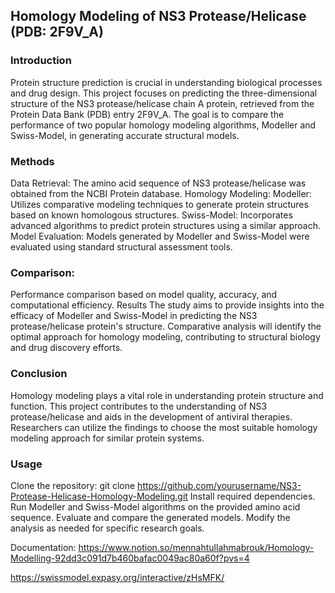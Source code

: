 ## Homology Modeling of NS3 Protease/Helicase (PDB: 2F9V_A)
### Introduction
Protein structure prediction is crucial in understanding biological processes and drug design. This project focuses on predicting the three-dimensional structure of the NS3 protease/helicase chain A protein, retrieved from the Protein Data Bank (PDB) entry 2F9V_A. The goal is to compare the performance of two popular homology modeling algorithms, Modeller and Swiss-Model, in generating accurate structural models.

### Methods
Data Retrieval: The amino acid sequence of NS3 protease/helicase was obtained from the NCBI Protein database.
Homology Modeling:
Modeller: Utilizes comparative modeling techniques to generate protein structures based on known homologous structures.
Swiss-Model: Incorporates advanced algorithms to predict protein structures using a similar approach.
Model Evaluation:
Models generated by Modeller and Swiss-Model were evaluated using standard structural assessment tools.
### Comparison:
Performance comparison based on model quality, accuracy, and computational efficiency.
Results
The study aims to provide insights into the efficacy of Modeller and Swiss-Model in predicting the NS3 protease/helicase protein's structure. Comparative analysis will identify the optimal approach for homology modeling, contributing to structural biology and drug discovery efforts.

### Conclusion
Homology modeling plays a vital role in understanding protein structure and function. This project contributes to the understanding of NS3 protease/helicase and aids in the development of antiviral therapies. Researchers can utilize the findings to choose the most suitable homology modeling approach for similar protein systems.

### Usage
Clone the repository: git clone https://github.com/yourusername/NS3-Protease-Helicase-Homology-Modeling.git
Install required dependencies.
Run Modeller and Swiss-Model algorithms on the provided amino acid sequence.
Evaluate and compare the generated models.
Modify the analysis as needed for specific research goals.

Documentation: https://www.notion.so/mennahtullahmabrouk/Homology-Modelling-92dd3c091d7b460bafac0049ac80a60f?pvs=4

https://swissmodel.expasy.org/interactive/zHsMFK/

